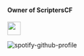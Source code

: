 <!--### Contact
- **GitHub**: [JoshSCF](https://github.com/JoshSCF)
- **Twitter**: [@scfJosh](https://twitter.com/scfJosh)
- **Discord**: [Josh#5318](https://discord.com/invite/tZ7wdnT)
- **E-mail**: [me@joshl.io](mailto:me@joshl.io)-->

<!--
```python
contact_info = {
    "E-mail": "me@joshl.io",
    "GitHub": "JoshSCF",
    "Twitter": "scfJosh",
    "Discord": "Josh#5318",
    "LinkedIn": "scfJosh"
}

for platform in contact_info:
    print(f"{platform}: {contact_info[platform]}")
```-->
#### Owner of ScriptersCF
<a href="https://discordapp.com/invite/N9GRpSC"><img src="https://img.shields.io/discord/306153640023031820.svg?logo=discord&style=for-the-badge" height="30"></a>

![spotify-github-profile](https://spotify-github-profile.vercel.app/api/view?uid=iksp5bwu5twc1qsczc58opakk&cover_image=false)

<!--[![Top Langs](https://github-readme-stats.vercel.app/api/top-langs/?username=JoshSCF&layout=compact)](https://github.com/JoshSCF/github-readme-stats)
-->
